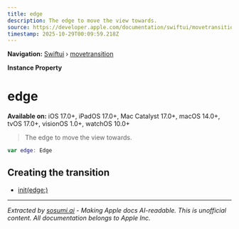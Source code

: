 ```yaml
---
title: edge
description: The edge to move the view towards.
source: https://developer.apple.com/documentation/swiftui/movetransition/edge
timestamp: 2025-10-29T00:09:59.218Z
---
```


**Navigation:** [Swiftui](/documentation/swiftui) › [movetransition](/documentation/swiftui/movetransition)

**Instance Property**

# edge

**Available on:** iOS 17.0+, iPadOS 17.0+, Mac Catalyst 17.0+, macOS 14.0+, tvOS 17.0+, visionOS 1.0+, watchOS 10.0+

> The edge to move the view towards.

```swift
var edge: Edge
```

## Creating the transition

- [init(edge:)](/documentation/swiftui/movetransition/init(edge:))

---

*Extracted by [sosumi.ai](https://sosumi.ai) - Making Apple docs AI-readable.*
*This is unofficial content. All documentation belongs to Apple Inc.*
